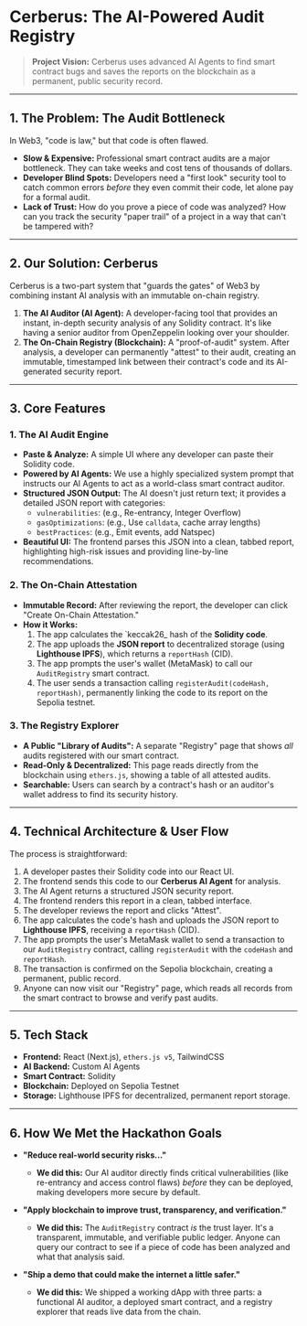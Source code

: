 # Cerberus: The AI-Powered Audit Registry


> **Project Vision:** Cerberus uses advanced AI Agents to find smart contract bugs and saves the reports on the blockchain as a permanent, public security record.


---

## 1. The Problem: The Audit Bottleneck

In Web3, "code is law," but that code is often flawed.
* **Slow & Expensive:** Professional smart contract audits are a major bottleneck. They can take weeks and cost tens of thousands of dollars.
* **Developer Blind Spots:** Developers need a "first look" security tool to catch common errors *before* they even commit their code, let alone pay for a formal audit.
* **Lack of Trust:** How do you prove a piece of code was analyzed? How can you track the security "paper trail" of a project in a way that can't be tampered with?

---

## 2. Our Solution: Cerberus

Cerberus is a two-part system that "guards the gates" of Web3 by combining instant AI analysis with an immutable on-chain registry.

1.  **The AI Auditor (AI Agent):** A developer-facing tool that provides an instant, in-depth security analysis of any Solidity contract. It's like having a senior auditor from OpenZeppelin looking over your shoulder.
2.  **The On-Chain Registry (Blockchain):** A "proof-of-audit" system. After analysis, a developer can permanently "attest" to their audit, creating an immutable, timestamped link between their contract's code and its AI-generated security report.

---

## 3. Core Features

### 1. The AI Audit Engine
* **Paste & Analyze:** A simple UI where any developer can paste their Solidity code.
* **Powered by AI Agents:** We use a highly specialized system prompt that instructs our AI Agents to act as a world-class smart contract auditor.
* **Structured JSON Output:** The AI doesn't just return text; it provides a detailed JSON report with categories:
    * `vulnerabilities`: (e.g., Re-entrancy, Integer Overflow)
    * `gasOptimizations`: (e.g., Use `calldata`, cache array lengths)
    * `bestPractices`: (e.g., Emit events, add Natspec)
* **Beautiful UI:** The frontend parses this JSON into a clean, tabbed report, highlighting high-risk issues and providing line-by-line recommendations.

### 2. The On-Chain Attestation
* **Immutable Record:** After reviewing the report, the developer can click "Create On-Chain Attestation."
* **How it Works:**
    1.  The app calculates the `keccak26_ hash of the **Solidity code**.
    2.  The app uploads the **JSON report** to decentralized storage (using **Lighthouse IPFS**), which returns a `reportHash` (CID).
    3.  The app prompts the user's wallet (MetaMask) to call our `AuditRegistry` smart contract.
    4.  The user sends a transaction calling `registerAudit(codeHash, reportHash)`, permanently linking the code to its report on the Sepolia testnet.

### 3. The Registry Explorer
* **A Public "Library of Audits":** A separate "Registry" page that shows *all* audits registered with our smart contract.
* **Read-Only & Decentralized:** This page reads directly from the blockchain using `ethers.js`, showing a table of all attested audits.
* **Searchable:** Users can search by a contract's hash or an auditor's wallet address to find its security history.

---

## 4. Technical Architecture & User Flow

The process is straightforward:
1.  A developer pastes their Solidity code into our React UI.
2.  The frontend sends this code to our **Cerberus AI Agent** for analysis.
3.  The AI Agent returns a structured JSON security report.
4.  The frontend renders this report in a clean, tabbed interface.
5.  The developer reviews the report and clicks "Attest".
6.  The app calculates the code's hash and uploads the JSON report to **Lighthouse IPFS**, receiving a `reportHash` (CID).
7.  The app prompts the user's MetaMask wallet to send a transaction to our `AuditRegistry` contract, calling `registerAudit` with the `codeHash` and `reportHash`.
8.  The transaction is confirmed on the Sepolia blockchain, creating a permanent, public record.
9.  Anyone can now visit our "Registry" page, which reads all records from the smart contract to browse and verify past audits.

---

## 5. Tech Stack

* **Frontend:** React (Next.js), `ethers.js v5`, TailwindCSS
* **AI Backend:** Custom AI Agents
* **Smart Contract:** Solidity
* **Blockchain:** Deployed on Sepolia Testnet
* **Storage:** Lighthouse IPFS for decentralized, permanent report storage.

---

## 6. How We Met the Hackathon Goals

* **"Reduce real-world security risks..."**
    * **We did this:** Our AI auditor directly finds critical vulnerabilities (like re-entrancy and access control flaws) *before* they can be deployed, making developers more secure by default.

* **"Apply blockchain to improve trust, transparency, and verification."**
    * **We did this:** The `AuditRegistry` contract *is* the trust layer. It's a transparent, immutable, and verifiable public ledger. Anyone can query our contract to see if a piece of code has been analyzed and what that analysis said.

* **"Ship a demo that could make the internet a little safer."**
    * **We did this:** We shipped a working dApp with three parts: a functional AI auditor, a deployed smart contract, and a registry explorer that reads live data from the chain.
